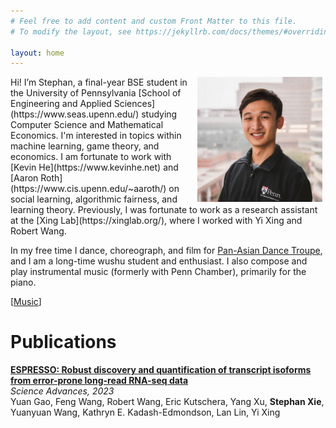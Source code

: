 ```yaml
---
# Feel free to add content and custom Front Matter to this file.
# To modify the layout, see https://jekyllrb.com/docs/themes/#overriding-theme-defaults

layout: home
---
```

<img align="right" src="./resources/Stephan-500x500.jpg" width=200 height=200 style="margin:0px 5px">  
Hi! I’m Stephan, a final-year BSE student in the University of Pennsylvania [School of Engineering and Applied Sciences](https://www.seas.upenn.edu/) studying Computer Science and Mathematical Economics. I'm interested in topics within machine learning, game theory, and economics. I am fortunate to work with [Kevin He](https://www.kevinhe.net) and [Aaron Roth](https://www.cis.upenn.edu/~aaroth/) on social learning, algorithmic fairness, and learning theory. Previously, I was fortunate to work as a research assistant at the [Xing Lab](https://xinglab.org/), where I worked with Yi Xing and Robert Wang.

In my free time I dance, choreograph, and film for [Pan-Asian Dance Troupe](https://www.youtube.com/@PanAsianDanceTroupe/videos), and I am a long-time wushu student and enthusiast. I also compose and play instrumental music (formerly with Penn Chamber), primarily for the piano. 

[[Music](https://www.youtube.com/playlist?list=PLL7ewZWw3-y07CWUQkstSa4rG5a3kQgFT)]


# Publications

[**ESPRESSO: Robust discovery and quantification of transcript isoforms from error-prone long-read RNA-seq data**](https://www.science.org/doi/10.1126/sciadv.abq5072)  
_Science Advances, 2023_  
Yuan Gao, Feng Wang, Robert Wang, Eric Kutschera, Yang Xu, **Stephan Xie**, Yuanyuan Wang, Kathryn E. Kadash-Edmondson, Lan Lin, Yi Xing

